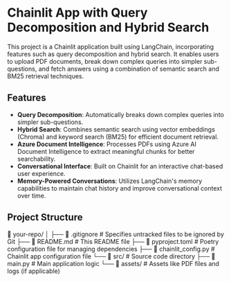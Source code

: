 # Chainlit App with Query Decomposition and Hybrid Search

This project is a Chainlit application built using LangChain, incorporating features such as query decomposition and hybrid search. It enables users to upload PDF documents, break down complex queries into simpler sub-questions, and fetch answers using a combination of semantic search and BM25 retrieval techniques.

## Features
- **Query Decomposition**: Automatically breaks down complex queries into simpler sub-questions.
- **Hybrid Search**: Combines semantic search using vector embeddings (Chroma) and keyword search (BM25) for efficient document retrieval.
- **Azure Document Intelligence**: Processes PDFs using Azure AI Document Intelligence to extract meaningful chunks for better searchability.
- **Conversational Interface**: Built on Chainlit for an interactive chat-based user experience.
- **Memory-Powered Conversations**: Utilizes LangChain's memory capabilities to maintain chat history and improve conversational context over time.

## Project Structure
📁 your-repo/ │ 
├── 📄 .gitignore # Specifies untracked files to be ignored by Git ├── 📄 README.md # This README file ├── 📄 pyproject.toml # Poetry configuration file for managing dependencies ├── 📄 chainlit_config.py # Chainlit app configuration file └── 📁 src/ # Source code directory ├── 📄 main.py # Main application logic └── 📁 assets/ # Assets like PDF files and logs (if applicable)
